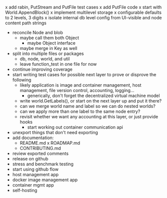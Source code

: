 x add rabin, PutStream and PutFile test cases
x add PutFile code 
    x start with World.AppendBlock()
x implement multilevel storage
    x configurable defaults to 2 levels, 3 digits
    x isolate internal db level config from UI-visible and node
      content path strings
- reconcile Node and blob
  - maybe call them both Object
    - maybe Object interface
  - maybe merge in Key as well
- split into multiple files or packages
    - db, node, world, and util
    - leave function_test in one file for now
- continue improving coverage
- start writing test cases for possible next layer to prove or disprove the following
    - likely application is image and container management, host management, file version control, accounting, logging...
        - generically, don't forget the decentralized virtual machine model
    - write world.GetLabels(), or start on the next layer up and put it there?
    - can we merge world name and label so we can do nested worlds?
    - can we apply more than one label to the same node entry?
    - revisit whether we want any accounting at this layer, or just provide hooks
        - start working out container communication api
- unexport things that don't need exporting
- add documentation:
    - README.md
    x ROADMAP.md
    - CONTRIBUTING.md
- review exported comments
- release on github
- stress and benchmark testing
- start using github flow
- host management app
- docker image management app
- container mgmt app
- self-hosting
